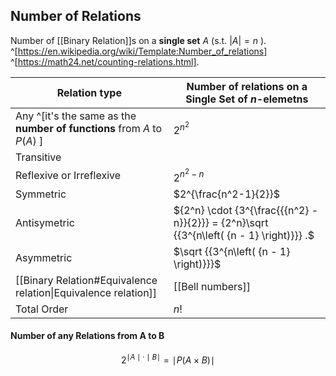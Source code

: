 ## Number of Relations

Number of [[Binary Relation]]s on a **single set** $A$ (s.t. $|A|=n$ ). ^[https://en.wikipedia.org/wiki/Template:Number_of_relations] ^[https://math24.net/counting-relations.html].

| Relation type      | Number of relations on a **Single Set** of _n_-elemetns |
| ----------- | ----------- | 
| Any ^[it's the same as the **number of functions** from $A$ to $P(A)$ ]     | $2^{n^{2}}$  |
| Transitive   |          |
| Reflexive or Irreflexive  | $2^{n^{2}-n}$        |
| Symmetric   | $2^{\frac{n^2-1}{2}}$        |
| Antisymetric | ${2^n} \cdot {3^{\frac{{{n^2} - n}}{2}}} = {2^n}\sqrt {{3^{n\left( {n - 1} \right)}}} .$ |
| Asymmetric | $\sqrt {{3^{n\left( {n - 1} \right)}}}$ |
| [[Binary Relation#Equivalence relation\|Equivalence relation]]   | [[Bell numbers]] |
| Total Order | $n!$ |

#### Number of any Relations from A to B 
$$2^{\mid A \mid \cdot \mid B \mid} = {\mid}P(A\times B){\mid}$$  
